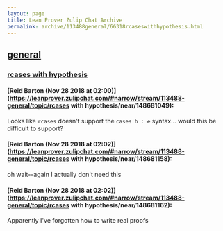 ```yaml
---
layout: page
title: Lean Prover Zulip Chat Archive 
permalink: archive/113488general/66318rcaseswithhypothesis.html
---
```


## [general](index.html)
### [rcases with hypothesis](66318rcaseswithhypothesis.html)

#### [Reid Barton (Nov 28 2018 at 02:00)](https://leanprover.zulipchat.com/#narrow/stream/113488-general/topic/rcases with hypothesis/near/148681049):
Looks like `rcases` doesn't support the `cases h : e` syntax... would this be difficult to support?

#### [Reid Barton (Nov 28 2018 at 02:02)](https://leanprover.zulipchat.com/#narrow/stream/113488-general/topic/rcases with hypothesis/near/148681158):
oh wait--again I actually don't need this

#### [Reid Barton (Nov 28 2018 at 02:02)](https://leanprover.zulipchat.com/#narrow/stream/113488-general/topic/rcases with hypothesis/near/148681162):
Apparently I've forgotten how to write real proofs

